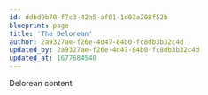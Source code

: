 ```yaml
---
id: ddbd9b70-f7c3-42a5-af01-1d03a208f52b
blueprint: page
title: 'The Delorean'
author: 2a9327ae-f26e-4d47-84b0-fc8db3b32c4d
updated_by: 2a9327ae-f26e-4d47-84b0-fc8db3b32c4d
updated_at: 1677684540
---
```

Delorean content